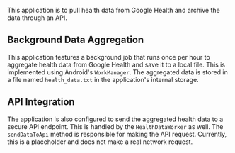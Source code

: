 This application is to pull health data from Google Health and archive the data through an API.

## Background Data Aggregation

This application features a background job that runs once per hour to aggregate health data from Google Health and save it to a local file. This is implemented using Android's `WorkManager`. The aggregated data is stored in a file named `health_data.txt` in the application's internal storage.

## API Integration

The application is also configured to send the aggregated health data to a secure API endpoint. This is handled by the `HealthDataWorker` as well. The `sendDataToApi` method is responsible for making the API request. Currently, this is a placeholder and does not make a real network request.